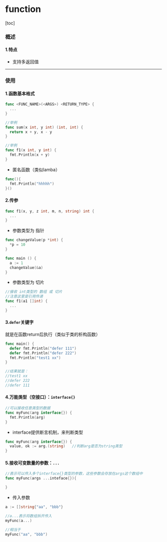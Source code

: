# function

[toc]

### 概述

#### 1.特点

* 支持多返回值

***

### 使用

#### 1.函数基本格式
```go
func <FUNC_NAME>(<ARGS>) <RETURN_TYPE> {
  ...
}

//举例
func sum(x int, y int) (int, int) {
  return x + y, x - y
}

//举例
func f1(x int, y int) {
  fmt.Println(x + y)
}
```

* 匿名函数（类似lamba）
```go
func(){
  fmt.Println("hhhhh")
}()
```

#### 2.传参

```go
func f1(x, y, z int, m, n, string) int {
  ...
}
```

* 参数类型为 指针
```go
func changeValue(p *int) {
  *p = 10
}

func main () {
  a := 1
  changeValue(&a)
}
```

* 参数类型为 切片
```go
//接收 int类型的 数组 或 切片
//注意这里是引用传递
func f1(a1 []int) {
  ...
}
```

#### 3.`defer`关键字
就是在函数return后执行（类似于类的析构函数）
```go
func main() {
  defer fmt.Println("defer 111")
  defer fmt.Println("defer 222")
  fmt.Println("test1 xx")
}

//结果就是：
//test1 xx
//defer 222
//defer 111
```

#### 4.万能类型（空接口）：`interface{}`
```go
//可以接收任意类型的数据
func myFunc(arg interface{}) {
  fmt.Println(arg)
}
```

* interface提供断言机制，来判断类型
```go
func myFunc(arg interface{}) {
  value, ok := arg.(string)   //判断arg是否为string类型
}
```

#### 5.接收可变数量的参数：`...`
```go
//表示可以传入多个interface{}类型的参数，这些参数会存放在args这个数组中
func myFunc(args ...inteface{}){

}
```

* 传入参数
```go
a := []string{"aa", "bbb"}

//a...表示将数组拆开传入
myFunc(a...)

//相当于
myFunc("aa", "bbb")
```
